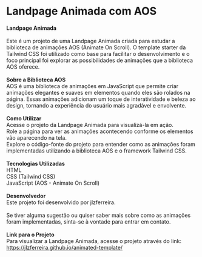 # Landpage Animada com AOS
<b>Landpage Animada</b><br>
<br>
Este é um projeto de uma Landpage Animada criada para estudar a biblioteca de animações AOS (Animate On Scroll). O template starter da Tailwind CSS foi utilizado como base para facilitar o desenvolvimento e o foco principal foi explorar as possibilidades de animações que a biblioteca AOS oferece.<br>
<br>
<b>Sobre a Biblioteca AOS</b><br>
AOS é uma biblioteca de animações em JavaScript que permite criar animações elegantes e suaves em elementos quando eles são rolados na página. Essas animações adicionam um toque de interatividade e beleza ao design, tornando a experiência do usuário mais agradável e envolvente.<br>
<br>
<b>Como Utilizar</b><br>
Acesse o projeto da Landpage Animada para visualizá-la em ação.<br>
Role a página para ver as animações acontecendo conforme os elementos vão aparecendo na tela.<br>
Explore o código-fonte do projeto para entender como as animações foram implementadas utilizando a biblioteca AOS e o framework Tailwind CSS.<br>
<br>
<b>Tecnologias Utilizadas</b><br>
HTML<br>
CSS (Tailwind CSS)<br>
JavaScript (AOS - Animate On Scroll)<br>
<br>
<b>Desenvolvedor</b><br>
Este projeto foi desenvolvido por jlzferreira.<br>
<br>
Se tiver alguma sugestão ou quiser saber mais sobre como as animações foram implementadas, sinta-se à vontade para entrar em contato.<br>
<br>
<b>Link para o Projeto</b><br>
Para visualizar a Landpage Animada, acesse o projeto através do link: https://jlzferreira.github.io/animated-template/
